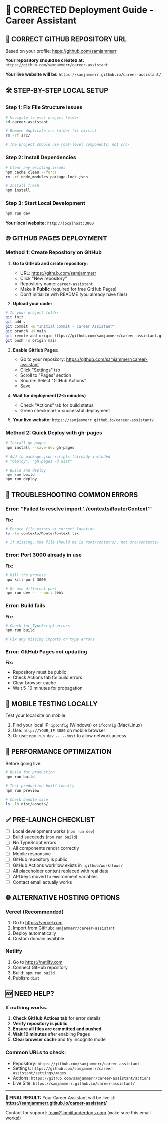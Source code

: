 # 🚀 CORRECTED Deployment Guide - Career Assistant

## 📍 CORRECT GITHUB REPOSITORY URL

Based on your profile: https://github.com/samjammerr

**Your repository should be created at:**
`https://github.com/samjammerr/career-assistant`

**Your live website will be:**
`https://samjammerr.github.io/career-assistant/`

## 🛠️ STEP-BY-STEP LOCAL SETUP

### Step 1: Fix File Structure Issues
```bash
# Navigate to your project folder
cd career-assistant

# Remove duplicate src folder (if exists)
rm -rf src/

# The project should use root-level components, not src/
```

### Step 2: Install Dependencies
```bash
# Clear any existing issues
npm cache clean --force
rm -rf node_modules package-lock.json

# Install fresh
npm install
```

### Step 3: Start Local Development
```bash
npm run dev
```

**Your local website:** `http://localhost:3000`

## 🌐 GITHUB PAGES DEPLOYMENT

### Method 1: Create Repository on GitHub

1. **Go to GitHub and create repository:**
   - URL: https://github.com/samjammerr
   - Click "New repository" 
   - Repository name: `career-assistant`
   - Make it **Public** (required for free GitHub Pages)
   - Don't initialize with README (you already have files)

2. **Upload your code:**
```bash
# In your project folder
git init
git add .
git commit -m "Initial commit - Career Assistant"
git branch -M main
git remote add origin https://github.com/samjammerr/career-assistant.git
git push -u origin main
```

3. **Enable GitHub Pages:**
   - Go to your repository: https://github.com/samjammerr/career-assistant
   - Click "Settings" tab
   - Scroll to "Pages" section
   - Source: Select "GitHub Actions"
   - Save

4. **Wait for deployment (2-5 minutes)**
   - Check "Actions" tab for build status
   - Green checkmark = successful deployment

5. **Your live website:**
   `https://samjammerr.github.io/career-assistant/`

### Method 2: Quick Deploy with gh-pages

```bash
# Install gh-pages
npm install --save-dev gh-pages

# Add to package.json scripts (already included)
# "deploy": "gh-pages -d dist"

# Build and deploy
npm run build
npm run deploy
```

## 🐛 TROUBLESHOOTING COMMON ERRORS

### Error: "Failed to resolve import './contexts/RouterContext'"
**Fix:**
```bash
# Ensure file exists at correct location
ls -la contexts/RouterContext.tsx

# If missing, the file should be in root/contexts/, not src/contexts/
```

### Error: Port 3000 already in use
**Fix:**
```bash
# Kill the process
npx kill-port 3000

# Or use different port
npm run dev -- --port 3001
```

### Error: Build fails
**Fix:**
```bash
# Check for TypeScript errors
npm run build

# Fix any missing imports or type errors
```

### Error: GitHub Pages not updating
**Fix:**
- Repository must be public
- Check Actions tab for build errors
- Clear browser cache
- Wait 5-10 minutes for propagation

## 📱 MOBILE TESTING LOCALLY

Test your local site on mobile:
1. Find your local IP: `ipconfig` (Windows) or `ifconfig` (Mac/Linux)  
2. Use: `http://YOUR_IP:3000` on mobile browser
3. Or use: `npm run dev -- --host` to allow network access

## 🔧 PERFORMANCE OPTIMIZATION

Before going live:
```bash
# Build for production
npm run build

# Test production build locally  
npm run preview

# Check bundle size
ls -lh dist/assets/
```

## ✅ PRE-LAUNCH CHECKLIST

- [ ] Local development works (`npm run dev`)
- [ ] Build succeeds (`npm run build`)
- [ ] No TypeScript errors
- [ ] All components render correctly
- [ ] Mobile responsive
- [ ] GitHub repository is public
- [ ] GitHub Actions workflow exists in `.github/workflows/`
- [ ] All placeholder content replaced with real data
- [ ] API keys moved to environment variables
- [ ] Contact email actually works

## 🌐 ALTERNATIVE HOSTING OPTIONS

### Vercel (Recommended)
1. Go to https://vercel.com
2. Import from GitHub: `samjammerr/career-assistant`
3. Deploy automatically
4. Custom domain available

### Netlify  
1. Go to https://netlify.com
2. Connect GitHub repository
3. Build: `npm run build`
4. Publish: `dist`

## 🆘 NEED HELP?

### If nothing works:
1. **Check GitHub Actions tab** for error details
2. **Verify repository is public**
3. **Ensure all files are committed and pushed**
4. **Wait 10 minutes** after enabling Pages
5. **Clear browser cache** and try incognito mode

### Common URLs to check:
- Repository: `https://github.com/samjammerr/career-assistant`
- Settings: `https://github.com/samjammerr/career-assistant/settings/pages`  
- Actions: `https://github.com/samjammerr/career-assistant/actions`
- Live Site: `https://samjammerr.github.io/career-assistant/`

---

**🎯 FINAL RESULT:** Your Career Assistant will be live at:
**https://samjammerr.github.io/career-assistant/**

Contact for support: team@lnmiitunderdogs.com (make sure this email works!)